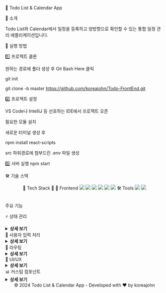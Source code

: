 📅 Todo List & Calendar App

💫 소개

Todo List와 Calendar에서 일정을 등록하고 양방향으로 확인할 수 있는 통합 일정 관리 애플리케이션입니다.

🚀 실행 방법

1️⃣ 프로젝트 클론

원하는 경로에 폴더 생성 후 Git Bash Here 클릭 

git init 

git clone -b master https://github.com/koreajohn/Todo-FrontEnd.git

2️⃣ 프로젝트 설정

VS Code나 IntelliJ 등 선호하는 IDE에서 프로젝트 오픈

필요한 모듈 설치

새로운 터미널 생성 후

npm install react-scripts

src 하위경로에 첨부드린 .env 파일 생성


3️⃣ 서버 실행
npm start

🛠️ 기술 스택

<div align="center">
🌟 Tech Stack 🌟
🎨 Frontend
<img src="https://img.shields.io/badge/React-61DAFB?style=flat-square&logo=react&logoColor=black"/>
<img src="https://img.shields.io/badge/JavaScript-F7DF1E?style=flat-square&logo=javascript&logoColor=black"/>
<img src="https://img.shields.io/badge/Tailwind CSS-38B2AC?style=flat-square&logo=tailwind-css&logoColor=white"/>
<img src="https://img.shields.io/badge/React Router-CA4245?style=flat-square&logo=react-router&logoColor=white"/>
<img src="https://img.shields.io/badge/Axios-5A29E4?style=flat-square&logo=axios&logoColor=white"/>
<img src="https://img.shields.io/badge/Lucide React-808080?style=flat-square&logo=lucide&logoColor=white"/>
🛠️ Tools
<img src="https://img.shields.io/badge/Git-F05032?style=flat-square&logo=git&logoColor=white"/>
<img src="https://img.shields.io/badge/VS%20Code-007ACC?style=flat-square&logo=visual-studio-code&logoColor=white"/>
</div>
</br>

 주요 기능

⚡ 상태 관리
<details>
<summary><b>상세 보기</b></summary>
기능
useState

Todo 목록, 캘린더 이벤트, 입력값 관리
실시간 데이터 상태 업데이트

useEffect

데이터 로딩 및 JWT 토큰 검증
API 통신 처리

사용 이유

컴포넌트 내의 동적 데이터 효율적 관리
상태 변화에 따른 자동 리렌더링
비동기 작업의 부작용 관리
컴포넌트 생명주기 이벤트 처리

</details>
🎯 사용자 입력 처리
</br>
<details>
<summary><b>상세 보기</b></summary>
기능
useRef

입력 필드 포커스 최적화
DOM 요소 직접 접근 관리

사용 이유

불필요한 리렌더링 방지
DOM 요소의 직접적인 조작 가능
포커스 관리를 통한 UX 향상
컴포넌트 생명주기 간 값 유지

</details>
🔄 라우팅
</br>
<details>
<summary><b>상세 보기</b></summary>
기능
useNavigate

페이지 간 이동 처리
인증 실패 시 리다이렉션

사용 이유

SPA 내 페이지 전환의 부드러운 처리
프로그래매틱 네비게이션 구현
보안 관련 리다이렉션 처리
사용자 경험 최적화

</details>
💅 UI/UX
</br>
<details>
<summary><b>상세 보기</b></summary>
기능
Lucide React

모던한 아이콘 시스템
직관적인 사용자 인터페이스

사용 이유

일관된 디자인 언어 제공
SVG 기반의 고품질 아이콘
커스터마이징 용이성
번들 사이즈 최적화

</details>
📊 커스텀 컴포넌트
</br>
<details>
<summary><b>상세 보기</b></summary>
기능
TodoProgress

진행 상황 시각화
재사용 가능한 모듈식 설계

사용 이유

코드 재사용성 극대화
UI 일관성 유지
유지보수 용이성
컴포넌트 기반 개발 지원

</details>
<div align="center">
© 2024 Todo List & Calendar App - Developed with ❤️ by koreajohn
</div>
